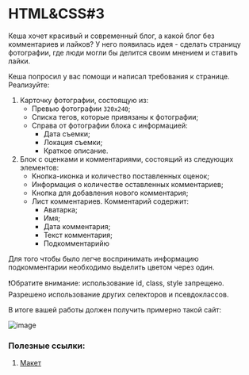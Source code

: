 # HTML&CSS#3

Кеша хочет красивый и современный блог, а какой блог без комментариев и лайков? У него появилась идея - сделать страницу фотографии, где люди могли бы делится своим мнением и ставить лайки.

Кеша попросил у вас помощи и написал требования к странице. Реализуйте:

1. Карточку фотографии, состоящую из:
    * Превью фотографии ``320x240``;
    * Списка тегов, которые привязаны к фотографии;
    * Справа от фотографии блока с информацией:
		* Дата съемки;
		* Локация съемки;
		* Краткое описание.
2. Блок с оценками и комментариями, состоящий из следующих элементов:
    * Кнопка-иконка и количество поставленных оценок;
    * Информация о количестве оставленных комментариев;
    * Кнопка для добавления нового комментария;
    * Лист комментариев. Комментарий содержит:
		* Аватарка;
		* Имя;
		* Дата комментария;
		* Текст комментария;
		* Подкомментарийю

Для того чтобы было легче воспринимать информацию подкомментарии необходимо выделить цветом через один.

❗Обратите внимание: использование id, class, style запрещено. Разрешено использование другиx селекторов и псевдоклассов.

В итоге вашей работы должен получить примерно такой сайт:

![image](https://user-images.githubusercontent.com/43530589/153860391-01faa7c7-2949-4499-a9ce-c52828967059.png)

### Полезные ссылки:
   
1.  [Макет](https://www.figma.com/file/xgE9Efr5njC5VnIvB9HBOz/PCRJS?node-id=200%3A77)

